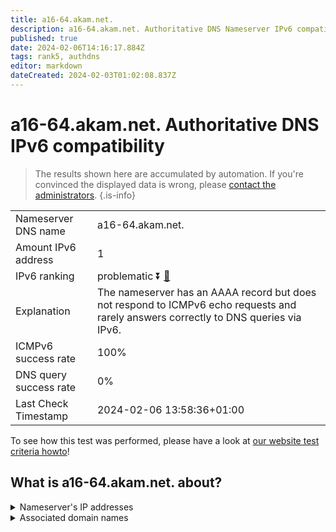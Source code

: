 ```yaml
---
title: a16-64.akam.net.
description: a16-64.akam.net. Authoritative DNS Nameserver IPv6 compatibility
published: true
date: 2024-02-06T14:16:17.884Z
tags: rank5, authdns
editor: markdown
dateCreated: 2024-02-03T01:02:08.837Z
---
```


# a16-64.akam.net. Authoritative DNS IPv6 compatibility

> The results shown here are accumulated by automation. If you're convinced the displayed data is wrong, please [contact the administrators](/howto/chat). 
{.is-info}




|   |   |
| - | - |
| Nameserver DNS name | a16-64.akam.net.
| Amount IPv6 address | 1
| IPv6 ranking | problematic :arrow_double_down: [🔗](/howto/ranking) |
| Explanation | The nameserver has an AAAA record but does not respond to ICMPv6 echo requests and rarely answers correctly to DNS queries via IPv6. |
| ICMPv6 success rate | 100%|
| DNS query success rate | 0% |
| Last Check Timestamp | 2024-02-06 13:58:36+01:00 |

To see how this test was performed, please have a look at [our website test criteria howto](/howto/testcriteria/authdns)!


## What is a16-64.akam.net. about?




<details>
<summary>Nameserver's IP addresses</summary>

2600:1406:1b::40

</details>



<details>
<summary>Associated domain names</summary>

www.mufg.jp

</details>
